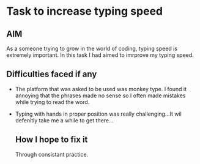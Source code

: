 # Task to increase typing speed

## AIM
As a someone trying to grow in the world of coding, typing speed is extremely important. In this task I had aimed to imrprove my typing speed.

## Difficulties faced if any 

* The platform that was asked to be used was monkey type. I found it annoying that the phrases made no sense so I often made mistakes while trying to read the word.
* Typing with hands in proper position was really challenging...It wil defenitly take me a while to get there...

  ## How I hope to fix it
  Through consistant practice.
